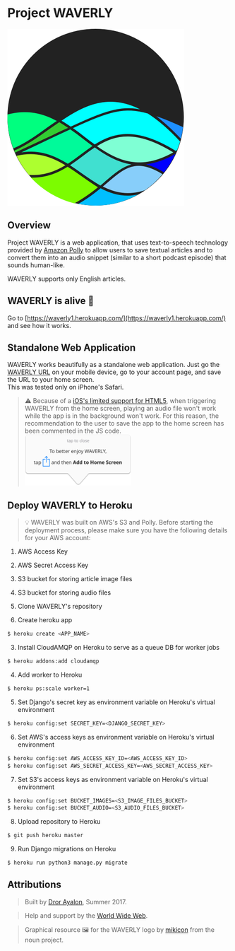 # Project WAVERLY

![project WAVERLY](static/images/favicon.png)


## Overview
Project WAVERLY is a web application, that uses text-to-speech technology provided by [Amazon Polly](https://aws.amazon.com/polly/) to allow users to save textual articles and to convert them into an audio snippet (similar to a short podcast episode) that sounds human-like.

WAVERLY supports only English articles.

## WAVERLY is alive 🙌
Go to [https://waverly1.herokuapp.com/](https://waverly1.herokuapp.com/) and see how it works.

## Standalone Web Application
WAVERLY works beautifully as a standalone web application. Just go the [WAVERLY URL](https://waverly1.herokuapp.com/) on your mobile device, go to your account page, and save the URL to your home screen.  
This was tested only on iPhone's Safari.

> ⚠️ Because of a [iOS's limited support for HTML5](http://debuggerdotbreak.judahgabriel.com/2016/12/13/its-almost-2017-and-html5-audio-is-still-broken-on-ios/), when triggering WAVERLY from the home screen, playing an audio file won't work while the app is in the background won't work. For this reason, the recommendation to the user to save the app to the home screen has been commented in the JS code.</br><img src="static/images/homescreen.png" width="240"/>


## Deploy WAVERLY to Heroku
> 💡 WAVERLY was built on AWS's S3 and Polly. Before starting the deployment process, please make sure you have the following details for your AWS account:
  1. AWS Access Key
  1. AWS Secret Access Key
  1. S3 bucket for storing article image files
  1. S3 bucket for storing audio files

1. Clone WAVERLY's repository

2. Create heroku app
```bash
$ heroku create <APP_NAME>
```

3. Install CloudAMQP on Heroku to serve as a queue DB for worker jobs
```bash
$ heroku addons:add cloudamqp
```

4. Add worker to Heroku
```bash
$ heroku ps:scale worker=1
```

5. Set Django's secret key as environment variable on Heroku's virtual environment
```bash
$ heroku config:set SECRET_KEY=<DJANGO_SECRET_KEY>
```

6. Set AWS's access keys as environment variable on Heroku's virtual environment
```bash
$ heroku config:set AWS_ACCESS_KEY_ID=<AWS_ACCESS_KEY_ID>
$ heroku config:set AWS_SECRET_ACCESS_KEY=<AWS_SECRET_ACCESS_KEY>
```

7. Set S3's access keys as environment variable on Heroku's virtual environment
```bash
$ heroku config:set BUCKET_IMAGES=<S3_IMAGE_FILES_BUCKET>
$ heroku config:set BUCKET_AUDIO=<S3_AUDIO_FILES_BUCKET>
```

8. Upload repository to Heroku
```bash
$ git push heroku master
```

9. Run Django migrations on Heroku
```bash
$ heroku run python3 manage.py migrate
```

## Attributions
> Built by [Dror Ayalon](https://twitter.com/drorayalon), Summer 2017.  

> Help and support by the [World Wide Web](https://www.youtube.com/watch?v=nZEw_6Y0hhU).

> Graphical resource 🖼 for the WAVERLY logo by [mikicon](https://thenounproject.com/mikicon/collection/siri/) from the noun project.

